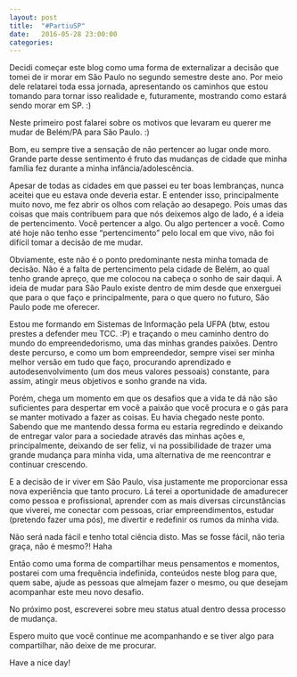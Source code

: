 ```yaml
---
layout: post
title:  "#PartiuSP"
date:   2016-05-28 23:00:00
categories:
---
```


Decidi começar este blog como uma forma de externalizar a decisão que tomei de ir morar em São Paulo no segundo semestre deste ano. Por meio dele relatarei toda essa jornada, apresentando os caminhos que estou tomando para tornar isso realidade e, futuramente, mostrando como estará sendo morar em SP. :)

Neste primeiro post falarei sobre os motivos que levaram eu querer me mudar de Belém/PA para São Paulo. :)

Bom, eu sempre tive a sensação de não pertencer ao lugar onde moro. Grande parte desse sentimento é fruto das mudanças de cidade que minha família fez durante a minha infância/adolescência. 

Apesar de todas as cidades em que passei eu ter boas lembranças, nunca aceitei que eu estava onde deveria estar. E entender isso, principalmente muito novo, me fez abrir os olhos com relação ao desapego. Pois umas das coisas que mais contribuem para que nós deixemos algo de lado, é a ideia de pertencimento. Você pertencer a algo. Ou algo pertencer a você. Como até hoje não tenho esse “pertencimento” pelo local em que vivo, não foi difícil tomar a decisão de me mudar. 

Obviamente, este não é o ponto predominante nesta minha tomada de decisão. Não é a falta de pertencimento pela cidade de Belém, ao qual tenho grande apreço, que me colocou na cabeça o sonho de sair daqui. A ideia de mudar para São Paulo existe dentro de mim desde que enxerguei que para o que faço e principalmente, para o que quero no futuro, São Paulo pode me oferecer. 

Estou me formando em Sistemas de Informação pela UFPA (btw, estou prestes a defender meu TCC. :P) e traçando o meu caminho dentro do mundo do empreendedorismo, uma das minhas grandes paixões. Dentro deste percurso, e como um bom empreendedor, sempre visei ser minha melhor versão em tudo que faço, procurando aprendizado e autodesenvolvimento (um dos meus valores pessoais) constante, para assim, atingir meus objetivos e sonho grande na vida. 

Porém, chega um momento em que os desafios que a vida te dá não são suficientes para despertar em você a paixão que você procura e o gás para se manter motivado a fazer as coisas. Eu havia chegado neste ponto. Sabendo que me mantendo dessa forma eu estaria regredindo e deixando de entregar valor para a sociedade através das minhas ações e, principalmente, deixando de ser feliz, vi na possibilidade de trazer uma grande mudança para minha vida, uma alternativa de me reencontrar e continuar crescendo. 

E a decisão de ir viver em São Paulo, visa justamente me proporcionar essa nova experiência que tanto procuro. Lá terei a oportunidade de amadurecer como pessoa e profissional, aprender com as mais diversas circunstâncias que viverei, me conectar com pessoas, criar empreendimentos, estudar (pretendo fazer uma pós), me divertir e redefinir os rumos da minha vida. 

Não será nada fácil e tenho total ciência disto. Mas se fosse fácil, não teria graça, não é mesmo?! Haha

Então como uma forma de compartilhar meus pensamentos e momentos, postarei com uma frequência indefinida, conteúdos neste blog para que, quem sabe, ajude as pessoas que almejam fazer o mesmo, ou que desejam acompanhar este meu novo desafio. 

No próximo post, escreverei sobre meu status atual dentro dessa processo de mudança.

Espero muito que você continue me acompanhando e se tiver algo para compartilhar, não deixe de me procurar. 

Have a nice day!

